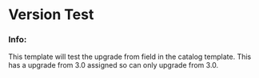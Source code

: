 # Version Test


### Info:

 This template will test the upgrade from field in the catalog template.  This has a upgrade from 3.0 assigned so can only upgrade from 3.0.
